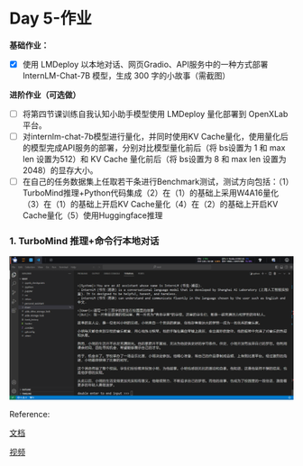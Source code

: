 # Day 5-作业

**基础作业：**

- [x]  使用 LMDeploy 以本地对话、网页Gradio、API服务中的一种方式部署 InternLM-Chat-7B 模型，生成 300 字的小故事（需截图）

**进阶作业（可选做）**

- [ ]  将第四节课训练自我认知小助手模型使用 LMDeploy 量化部署到 OpenXLab 平台。
- [ ]  对internlm-chat-7b模型进行量化，并同时使用KV Cache量化，使用量化后的模型完成API服务的部署，分别对比模型量化前后（将 bs设置为 1 和 max len 设置为512）和 KV Cache 量化前后（将 bs设置为 8 和 max len 设置为2048）的显存大小。
- [ ]  在自己的任务数据集上任取若干条进行Benchmark测试，测试方向包括：（1）TurboMind推理+Python代码集成（2）在（1）的基础上采用W4A16量化（3）在（1）的基础上开启KV Cache量化（4）在（2）的基础上开启KV Cache量化（5）使用Huggingface推理

### 1. **TurboMind 推理+命令行本地对话**

![Untitled](../figs/d5_0/Untitled.png)

Reference:

[文档](https://github.com/InternLM/tutorial/blob/main/lmdeploy/lmdeploy.md)

[视频](https://www.bilibili.com/video/BV1iW4y1A77P)
